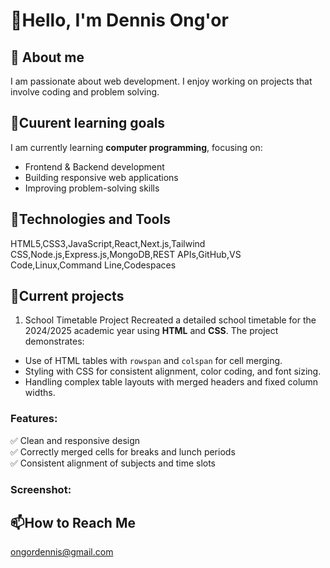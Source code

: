 # 👋Hello, I'm Dennis Ong'or
## 🌱 About me 
I am passionate about web development. I enjoy working on projects that involve coding and problem solving.
## 🎯Cuurent learning goals
I am currently learning **computer programming**, focusing on:  
- Frontend & Backend development  
- Building responsive web applications  
- Improving problem-solving skills  
## 🔧Technologies and Tools
HTML5,CSS3,JavaScript,React,Next.js,Tailwind CSS,Node.js,Express.js,MongoDB,REST APIs,GitHub,VS Code,Linux,Command Line,Codespaces
## 📂Current projects
1. School Timetable Project
Recreated a detailed school timetable for the 2024/2025 academic year using **HTML** and **CSS**. The project demonstrates:
- Use of HTML tables with `rowspan` and `colspan` for cell merging.
- Styling with CSS for consistent alignment, color coding, and font sizing.
- Handling complex table layouts with merged headers and fixed column widths.
### Features:
✅ Clean and responsive design  
✅ Correctly merged cells for breaks and lunch periods  
✅ Consistent alignment of subjects and time slots
### Screenshot:

## 📫How to Reach Me   
ongordennis@gmail.com  

